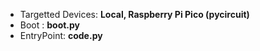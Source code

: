 - Targetted Devices: **Local, Raspberry Pi Pico (pycircuit)**
- Boot       : **boot.py**
- EntryPoint:  **code.py**
